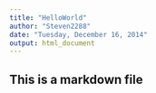 ```yaml
---
title: "HelloWorld"
author: "Steven2288"
date: "Tuesday, December 16, 2014"
output: html_document
---
```


## This is a markdown file